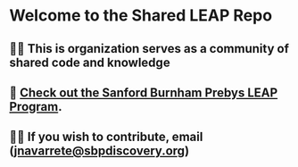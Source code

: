 # **Welcome to the Shared LEAP Repo**

## 🙋‍♀️ This is organization serves as a community of shared code and knowledge



## 🌈 [Check out the Sanford Burnham Prebys LEAP Program](https://sbpdiscovery.org/education/leap-program/).

## 👨‍💻 If you wish to contribute, email (jnavarrete@sbpdiscovery.org)


